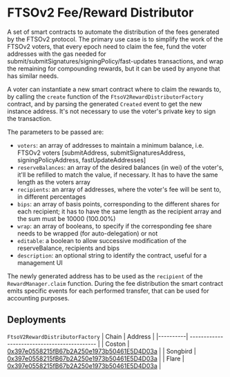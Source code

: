 # FTSOv2 Fee/Reward Distributor

A set of smart contracts to automate the distribution of the fees generated by the FTSOv2 protocol. The primary use case is to simplify the work of the FTSOv2 voters, that every epoch need to claim the fee, fund the voter addresses with the gas needed for submit/submitSignatures/signingPolicy/fast-updates transactions, and wrap the remaining for compounding rewards, but it can be used by anyone that has similar needs.

A voter can instantiate a new smart contract where to claim the rewards to, by calling the `create` function of the `FtsoV2RewardDistributorFactory` contract, and by parsing the generated `Created` event to get the new instance address. It's not necessary to use the voter's private key to sign the transaction.

The parameters to be passed are:

- `voters`: an array of addresses to maintain a minimum balance, i.e. FTSOv2 voters [submitAddress, submitSignaturesAddress, signingPolicyAddress, fastUpdateAddresses]
- `reserveBalances`: an array of the desired balances (in wei) of the voter's, it'll be refilled to match the value, if necessary. It has to have the same length as the voters array
- `recipients`: an array of addresses, where the voter's fee will be sent to, in different percentages
- `bips`: an array of basis points, corresponding to the different shares for each recipient; it has to have the same length as the recipient array and the sum must be 10000 (100.00%)
- `wrap`: an array of booleans, to specify if the corresponding fee share needs to be wrapped (for auto-delegation) or not
- `editable`: a boolean to allow successive modification of the reserveBalance, recipients and bips
- `description`: an optional string to identify the contract, useful for a management UI

The newly generated address has to be used as the `recipient` of the `RewardManager.claim` function. During the fee distribution the smart contract emits specific events for each performed transfer, that can be used for accounting purposes.

## Deployments

`FtsoV2RewardDistributorFactory`
| Chain | Address |
|----------| -------------------------------------------- |
| Coston | [0x397e0558215fB67b2A250e1973b50461E5D4D03a](https://coston-explorer.flare.network/address/0x397e0558215fB67b2A250e1973b50461E5D4D03a) |
| Songbird | [0x397e0558215fB67b2A250e1973b50461E5D4D03a](https://songbird-explorer.flare.network/address/0x397e0558215fB67b2A250e1973b50461E5D4D03a) |
| Flare | [0x397e0558215fB67b2A250e1973b50461E5D4D03a](https://flare-explorer.flare.network/address/0x171eB1f854A7e542D88d6f6fb8827C83236C1937) |

<!-- | Coston2  | [0x171eB1f854A7e542D88d6f6fb8827C83236C1937](https://coston2-explorer.flare.network/address/0x171eB1f854A7e542D88d6f6fb8827C83236C1937) | -->
